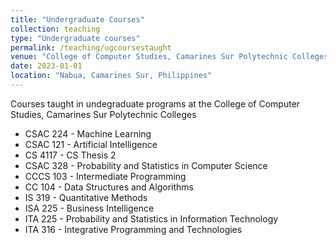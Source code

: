 ```yaml
---
title: "Undergraduate Courses"
collection: teaching
type: "Undergraduate courses"
permalink: /teaching/ugcoursestaught
venue: "College of Computer Studies, Camarines Sur Polytechnic Colleges"
date: 2023-01-01
location: "Nabua, Camarines Sur, Philippines"
---
```


Courses taught in undegraduate programs at the College of Computer Studies, Camarines Sur Polytechnic Colleges

- CSAC 224 - Machine Learning
- CSAC 121 - Artificial Intelligence
- CS 4117 - CS Thesis 2
- CSAC 328 - Probability and Statistics in Computer Science
- CCCS 103 - Intermediate Programming
- CC 104 - Data Structures and Algorithms
- IS 319 - Quantitative Methods
- ISA 225 - Business Intelligence
- ITA 225 - Probability and Statistics in Information Technology
- ITA 316 - Integrative Programming and Technologies